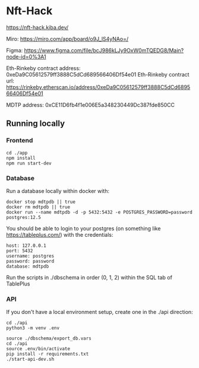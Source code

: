 # Nft-Hack

https://nft-hack.kiba.dev/

Miro: https://miro.com/app/board/o9J_lS4yNAo=/

Figma: https://www.figma.com/file/bcJ986kLJy9OxW0mTQEDG8/Main?node-id=0%3A1

<!--
Old contract:
Eth-Rinkeby contract address: 0x2744fE5e7776BCA0AF1CDEAF3bA3d1F5cae515d3
Eth-Rinkeby contract url: https://rinkeby.etherscan.io/address/0x2744fE5e7776BCA0AF1CDEAF3bA3d1F5cae515d3
Matic-Mumbai contract address: 0x87084477F7172dfC303A31efd33e9cA6eA8CABCE
Matic-Mumbai contract url: https://explorer-mumbai.maticvigil.com/address/0x87084477F7172dfC303A31efd33e9cA6eA8CABCE
-->

Eth-Rinkeby contract address: 0xeDa9C05612579ff3888C5dCd689566406Df54e01
Eth-Rinkeby contract url: https://rinkeby.etherscan.io/address/0xeDa9C05612579ff3888C5dCd689566406Df54e01

MDTP address: 0xCE11D6fb4f1e006E5a348230449Dc387fde850CC

## Running locally

### Frontend

```
cd ./app
npm install
npm run start-dev
```

### Database

Run a database locally within docker with:
```
docker stop mdtpdb || true
docker rm mdtpdb || true
docker run --name mdtpdb -d -p 5432:5432 -e POSTGRES_PASSWORD=password postgres:12.5
```

You should be able to login to your postgres (on something like https://tableplus.com/) with the credentials:
```
host: 127.0.0.1
port: 5432
username: postgres
password: password
database: mdtpdb
```
Run the scripts in ./dbschema in order (0, 1, 2) within the SQL tab of TablePlus

### API

If you don't have a local environment setup, create one in the ./api direction:
```
cd ./api
python3 -m venv .env
```

```
source ./dbschema/export_db.vars
cd ./api
source .env/bin/activate
pip install -r requirements.txt
./start-api-dev.sh
```
